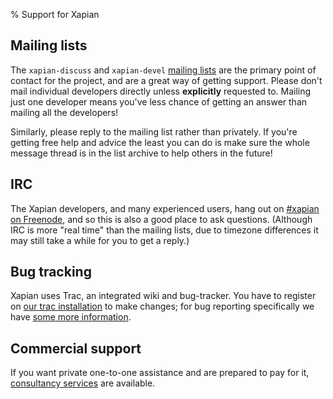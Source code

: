 % Support for Xapian

## Mailing lists

The `xapian-discuss` and `xapian-devel` <a href="lists">mailing lists</a>
are the primary point of contact for the project, and are a great way
of getting support.  Please don't mail individual developers directly
unless **explicitly** requested to.  Mailing just one developer means
you've less chance of getting an answer than mailing all the
developers!

Similarly, please reply to the mailing list rather than privately.  If
you're getting free help and advice the least you can do is make sure the
whole message thread is in the list archive to help others in the future!

## IRC

The Xapian developers, and many experienced users, hang out on <a href='irc:irc.freenode.net/xapian'>#xapian on Freenode</a>, and so this is also a good place to ask questions. (Although IRC is more "real time" than the mailing lists, due to timezone differences it may still take a while for you to get a reply.)

## Bug tracking

Xapian uses Trac, an integrated wiki and bug-tracker. You have to register on <a href='http://trac.xapian.org/'>our trac installation</a> to make changes; for bug reporting specifically we have <a href='bugs'>some more information</a>.

## Commercial support

If you want private one-to-one assistance and are prepared to pay for
it, <a href="commercial">consultancy services</a> are available.
